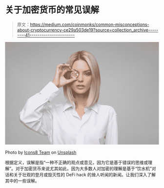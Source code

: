 # 关于加密货币的常见误解

> 原文：<https://medium.com/coinmonks/common-misconceptions-about-cryptocurrency-ce29a503de19?source=collection_archive---------41----------------------->

![](img/81b8b2d03a0d192c99b5df65ff0a954f.png)

Photo by [Icons8 Team](https://unsplash.com/@icons8?utm_source=medium&utm_medium=referral) on [Unsplash](https://unsplash.com?utm_source=medium&utm_medium=referral)

根据定义，误解是指“一种不正确的观点或意见，因为它是基于错误的思维或理解”。对于加密货币来说尤其如此，因为大多数人对加密的理解是基于“饮水机”对话和关于壮观的登月或毁灭性的 DeFi hack 的耸人听闻的新闻。让我们深入了解其中的一些误解。